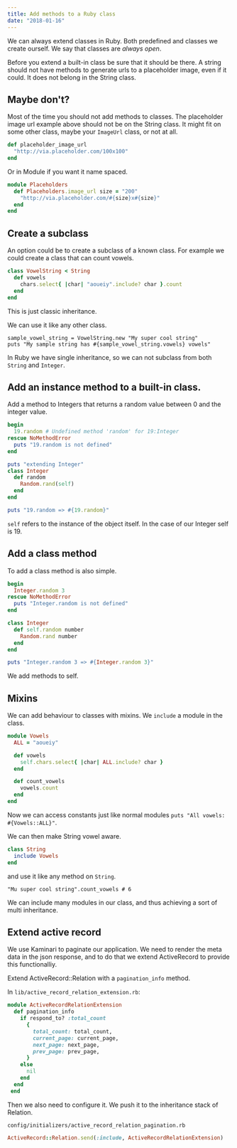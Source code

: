 ```yaml
---
title: Add methods to a Ruby class
date: "2018-01-16"
---
```


We can always extend classes in Ruby. Both predefined and classes we create ourself. We say that classes are _always open_.

Before you extend a built-in class be sure that it should be there. A string should not have methods to generate urls to a placeholder image, even if it could. It does not belong in the String class.

## Maybe don't?

Most of the time you should not add methods to classes. The placeholder image url example above should not be on the String class. It might fit on some other class, maybe your `ImageUrl` class, or not at all.

```ruby
def placeholder_image_url
  "http://via.placeholder.com/100x100"
end
```

Or in Module if you want it name spaced.

```ruby
module Placeholders
  def Placeholders.image_url size = "200"
    "http://via.placeholder.com/#{size}x#{size}"
  end
end
```

## Create a subclass

An option could be to create a subclass of a known class. For example we could create a class that can count vowels.

```ruby
class VowelString < String
  def vowels
    chars.select{ |char| "aoueiy".include? char }.count
  end
end
```

This is just classic inheritance.

We can use it like any other class.

```
sample_vowel_string = VowelString.new "My super cool string"
puts "My sample string has #{sample_vowel_string.vowels} vowels"
```

In Ruby we have single inheritance, so we can not subclass from both `String` and `Integer`.

## Add an instance method to a built-in class.

Add a method to Integers that returns a random value between 0 and the integer value.

```ruby
begin
  19.random # Undefined method 'random' for 19:Integer
rescue NoMethodError
  puts "19.random is not defined"
end

puts "extending Integer"
class Integer
  def random
    Random.rand(self)
  end
end

puts "19.random => #{19.random}"
```

`self` refers to the instance of the object itself. In the case of our Integer self is 19.

## Add a class method

To add a class method is also simple.

```ruby
begin
  Integer.random 3
rescue NoMethodError
  puts "Integer.random is not defined"
end

class Integer
  def self.random number
    Random.rand number
  end
end

puts "Integer.random 3 => #{Integer.random 3}"
```

We add methods to self.

## Mixins

We can add behaviour to classes with mixins. We `include` a module in the class.

```ruby
module Vowels
  ALL = "aoueiy"

  def vowels
    self.chars.select{ |char| ALL.include? char }
  end

  def count_vowels
    vowels.count
  end
end
```

Now we can access constants just like normal modules `puts "All vowels: #{Vowels::ALL}"`.

We can then make String vowel aware.

```ruby
class String
  include Vowels
end
```

and use it like any method on `String`.

```
"Mu super cool string".count_vowels # 6
```

We can include many modules in our class, and thus achieving a sort of multi inheritance.

## Extend active record

We use Kaminari to paginate our application. We need to render the meta data in the json response, and to do that we extend ActiveRecord to provide this functionalliy.

Extend ActiveRecord::Relation with a `pagination_info` method.

In `lib/active_record_relation_extension.rb`:
```ruby
module ActiveRecordRelationExtension
  def pagination_info
    if respond_to? :total_count
      {
        total_count: total_count,
        current_page: current_page,
        next_page: next_page,
        prev_page: prev_page,
      }
    else
      nil
    end
  end
 end
 ```

 Then we also need to configure it. We push it to the inheritance stack of Relation.

`config/initializers/active_record_relation_pagination.rb`
```ruby
ActiveRecord::Relation.send(:include, ActiveRecordRelationExtension)
```
